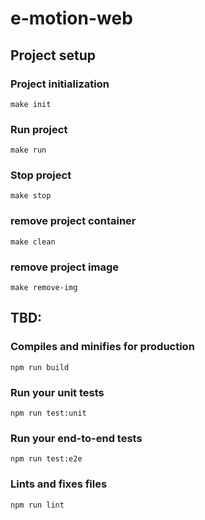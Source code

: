 # e-motion-web

## Project setup
### Project initialization
```
make init
```
### Run project
```
make run
```
### Stop project
```
make stop
```
### remove project container
```
make clean
```
### remove project image
```
make remove-img
```
## TBD:
### Compiles and minifies for production
```
npm run build
```

### Run your unit tests
```
npm run test:unit
```

### Run your end-to-end tests
```
npm run test:e2e
```

### Lints and fixes files
```
npm run lint
```

